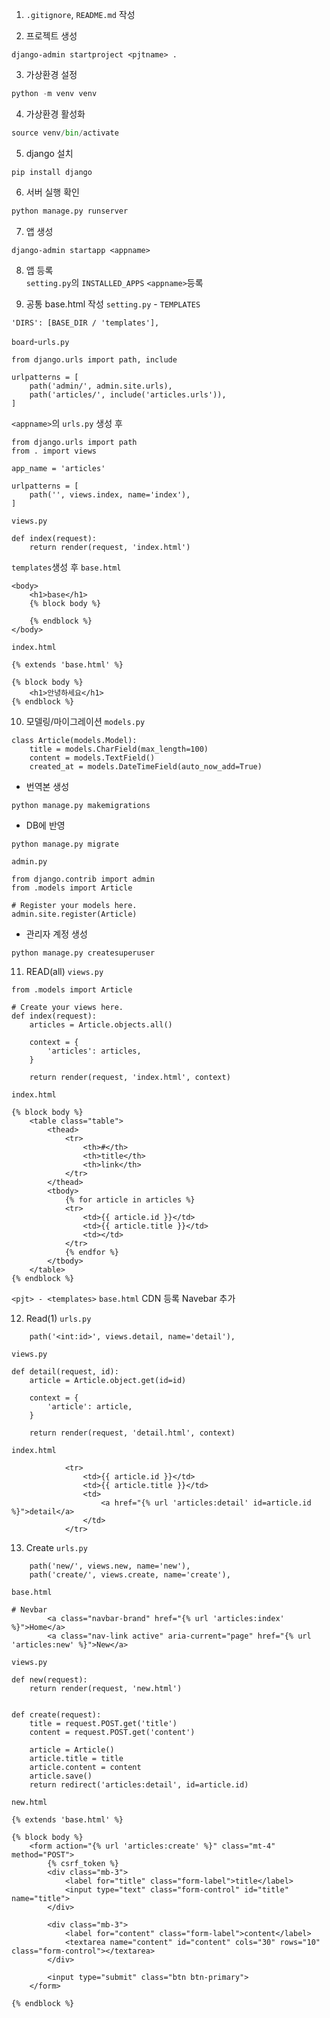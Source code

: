 1. `.gitignore`, `README.md` 작성

2. 프로젝트 생성
```
django-admin startproject <pjtname> .
```

3. 가상환경 설정
```python
python -m venv venv
```

4. 가상환경 활성화
```python
source venv/bin/activate
```

5. django 설치
```
pip install django
```

6. 서버 실행 확인
```python
python manage.py runserver
```

7. 앱 생성
```
django-admin startapp <appname>
```

8. 앱 등록 \
`setting.py`의 `INSTALLED_APPS` `<appname>`등록

9. 공통 base.html 작성
`setting.py` - `TEMPLATES`
```
'DIRS': [BASE_DIR / 'templates'],
```

`board`-`urls.py`
```
from django.urls import path, include

urlpatterns = [
    path('admin/', admin.site.urls),
    path('articles/', include('articles.urls')),
]
```

`<appname>`의 `urls.py` 생성 후
```
from django.urls import path
from . import views

app_name = 'articles'

urlpatterns = [
    path('', views.index, name='index'),
]
```

`views.py`
```
def index(request):
    return render(request, 'index.html')
```

`templates`생성 후 
`base.html`
```
<body>
    <h1>base</h1>
    {% block body %}

    {% endblock %}
</body>
```

`index.html`
```
{% extends 'base.html' %}

{% block body %}
    <h1>안녕하세요</h1>
{% endblock %}
```

10. 모델링/마이그레이션
`models.py`
```
class Article(models.Model):
    title = models.CharField(max_length=100)
    content = models.TextField()
    created_at = models.DateTimeField(auto_now_add=True)
```

- 번역본 생성
```
python manage.py makemigrations
```

- DB에 반영
```
python manage.py migrate
```

`admin.py`
```
from django.contrib import admin
from .models import Article

# Register your models here.
admin.site.register(Article)
```

- 관리자 계정 생성
```
python manage.py createsuperuser
```

11. READ(all)
`views.py`
```
from .models import Article

# Create your views here.
def index(request):
    articles = Article.objects.all()

    context = {
        'articles': articles,
    }

    return render(request, 'index.html', context)
```

`index.html`
```
{% block body %}
    <table class="table">
        <thead>
            <tr>
                <th>#</th>
                <th>title</th>
                <th>link</th>
            </tr>
        </thead>
        <tbody>
            {% for article in articles %}
            <tr>
                <td>{{ article.id }}</td>
                <td>{{ article.title }}</td>
                <td></td>
            </tr>
            {% endfor %}
        </tbody>
    </table>
{% endblock %}
```

`<pjt> - <templates>` `base.html`
CDN 등록
Navebar 추가

12. Read(1)
`urls.py`
```
    path('<int:id>', views.detail, name='detail'),
```

`views.py`
```
def detail(request, id):
    article = Article.object.get(id=id)

    context = {
        'article': article,
    }

    return render(request, 'detail.html', context)
```

`index.html`
```
            <tr>
                <td>{{ article.id }}</td>
                <td>{{ article.title }}</td>
                <td>
                    <a href="{% url 'articles:detail' id=article.id %}">detail</a>
                </td>
            </tr>
```

13. Create
`urls.py`
```
    path('new/', views.new, name='new'),
    path('create/', views.create, name='create'),
```

`base.html`
```
# Nevbar
        <a class="navbar-brand" href="{% url 'articles:index' %}">Home</a>
        <a class="nav-link active" aria-current="page" href="{% url 'articles:new' %}">New</a>
```

`views.py`
```
def new(request):
    return render(request, 'new.html')


def create(request):
    title = request.POST.get('title')
    content = request.POST.get('content')

    article = Article()
    article.title = title
    article.content = content
    article.save()
    return redirect('articles:detail', id=article.id)
```

`new.html`
```
{% extends 'base.html' %}

{% block body %}
    <form action="{% url 'articles:create' %}" class="mt-4" method="POST">
        {% csrf_token %}
        <div class="mb-3">
            <label for="title" class="form-label">title</label>
            <input type="text" class="form-control" id="title" name="title">
        </div>

        <div class="mb-3">
            <label for="content" class="form-label">content</label>
            <textarea name="content" id="content" cols="30" rows="10" class="form-control"></textarea>
        </div>

        <input type="submit" class="btn btn-primary">
    </form>

{% endblock %}
```

